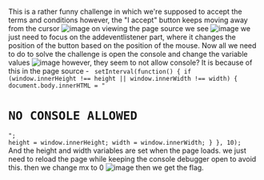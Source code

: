 This is a rather funny challenge in which we're supposed to accept the terms and conditions however, the "I accept" button keeps moving away from the cursor
![image](https://github.com/Ryuou02/ctf-writeups/assets/133224167/13f7770a-ff12-4c98-aef8-507d63bbd6c6)
on viewing the page source we see
![image](https://github.com/Ryuou02/ctf-writeups/assets/133224167/166cca3e-9d19-4335-a5e7-6f6d238e6e2a)
we just need to focus on the addeventlistener part, where it changes the position of the button based on the position of the mouse. Now all we need to do to solve the challenge is open the console and change the variable values
![image](https://github.com/Ryuou02/ctf-writeups/assets/133224167/5db4cfe5-b750-4401-9822-bf3a2f33f701)
however, they seem to not allow console? It is because of this in the page source - 
<code>
setInterval(function() {
                if (window.innerHeight !== height || window.innerWidth !== width) {
                    document.body.innerHTML = "<div><h1>NO CONSOLE ALLOWED</h1></div>";
                    height = window.innerHeight;
                    width = window.innerWidth;
                }
            }, 10);
</code>
And the height and width variables are set when the page loads.
we just need to reload the page while keeping the console debugger open to avoid this.
then we change mx to 0
![image](https://github.com/Ryuou02/ctf-writeups/assets/133224167/9db06dc1-2ebd-4ce5-98cc-e27a1a20d1c2)
then we get the flag.
